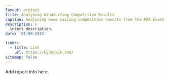 ```yaml
---
layout: project
title: Analysing Windsurfing Competition Results
caption: Analysing wave sailing competition results from the PWA Event in Pozo Izquierdo, Gran Canaria.
description: >
  insert description.
date: '01-09-2023'

links:
  - title: Link
    url: https://hydejack.com/
sitemap: false
---
```


Add report info here.
